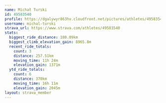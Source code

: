 ```yaml
---
name: Michał Turski
id: 49583540
profile: https://dgalywyr863hv.cloudfront.net/pictures/athletes/49583540/14729338/3/large.jpg
username: michal-turski
strava_url: https://www.strava.com/athletes/49583540
stats:
  biggest_ride_distance: 180.09km
  biggest_climb_elevation_gain: 8965.8m
  recent_ride_totals:
    count: 3
    distance: 257.51km
    moving_time: 11h 24m
    elevation_gain: 1371m
  ytd_ride_totals:
    count: 6
    distance: 370km
    moving_time: 16h 11m
    elevation_gain: 2045m
layout: strava_member
--- 
```

